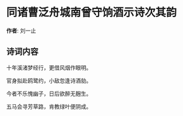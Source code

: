 # 同诸曹泛舟城南曾守饷酒示诗次其韵

**作者**: 刘一止

## 诗词内容

十年溪渚梦经行，更借风烟作眼明。

官身拟赴鸥鹭约，小敌忽逢诗酒勍。

今者不乐愧幽子，日后欲醉无麹生。

五马会寻芳草路，肯教绿叶便阴成。

